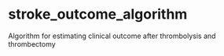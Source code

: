 # stroke_outcome_algorithm
Algorithm for estimating clinical outcome after thrombolysis and thrombectomy
